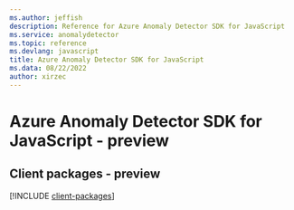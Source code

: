```yaml
---
ms.author: jeffish
description: Reference for Azure Anomaly Detector SDK for JavaScript
ms.service: anomalydetector
ms.topic: reference
ms.devlang: javascript
title: Azure Anomaly Detector SDK for JavaScript
ms.data: 08/22/2022
author: xirzec
---
```

# Azure Anomaly Detector SDK for JavaScript - preview

## Client packages - preview
[!INCLUDE [client-packages](anomaly-detector-client-index.md)]